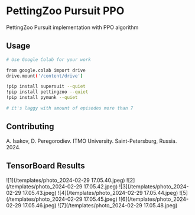 # PettingZoo Pursuit PPO

PettingZoo Pursuit implementation with PPO algorithm

## Usage

```bash
# Use Google Colab for your work

from google.colab import drive
drive.mount('/content/drive')

!pip install supersuit --quiet
!pip install pettingzoo --quiet
!pip install pymunk --quiet

# it's laggy with amount of episodes more than 7
```

## Contributing

A. Isakov, D. Peregorodiev. ITMO University. Saint-Petersburg, Russia. 2024.

## TensorBoard Results
![1](/templates/photo_2024-02-29 17.05.40.jpeg) 
![2](/templates/photo_2024-02-29 17.05.42.jpeg)
![3](/templates/photo_2024-02-29 17.05.43.jpeg)
![4](/templates/photo_2024-02-29 17.05.44.jpeg)
![5](/templates/photo_2024-02-29 17.05.45.jpeg)
![6](/templates/photo_2024-02-29 17.05.46.jpeg)
![7](/templates/photo_2024-02-29 17.05.48.jpeg)


